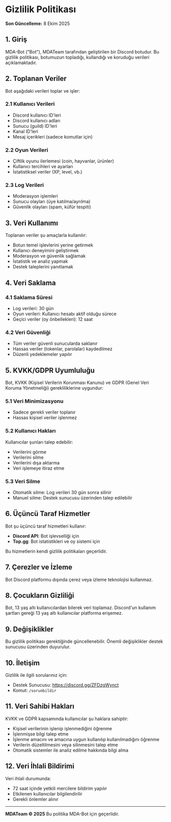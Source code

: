 # Gizlilik Politikası

**Son Güncelleme:** 8 Ekim 2025

## 1. Giriş

MDA-Bot ("Bot"), MDATeam tarafından geliştirilen bir Discord botudur. Bu gizlilik politikası, botumuzun topladığı, kullandığı ve koruduğu verileri açıklamaktadır.

## 2. Toplanan Veriler

Bot aşağıdaki verileri toplar ve işler:

### 2.1 Kullanıcı Verileri
- Discord kullanıcı ID'leri
- Discord kullanıcı adları
- Sunucu (guild) ID'leri
- Kanal ID'leri
- Mesaj içerikleri (sadece komutlar için)

### 2.2 Oyun Verileri
- Çiftlik oyunu ilerlemesi (coin, hayvanlar, ürünler)
- Kullanıcı tercihleri ve ayarları
- İstatistiksel veriler (XP, level, vb.)

### 2.3 Log Verileri
- Moderasyon işlemleri
- Sunucu olayları (üye katılma/ayrılma)
- Güvenlik olayları (spam, küfür tespiti)

## 3. Veri Kullanımı

Toplanan veriler şu amaçlarla kullanılır:
- Botun temel işlevlerini yerine getirmek
- Kullanıcı deneyimini geliştirmek
- Moderasyon ve güvenlik sağlamak
- İstatistik ve analiz yapmak
- Destek taleplerini yanıtlamak

## 4. Veri Saklama

### 4.1 Saklama Süresi
- Log verileri: 30 gün
- Oyun verileri: Kullanıcı hesabı aktif olduğu sürece
- Geçici veriler (oy önbellekleri): 12 saat

### 4.2 Veri Güvenliği
- Tüm veriler güvenli sunucularda saklanır
- Hassas veriler (tokenlar, parolalar) kaydedilmez
- Düzenli yedeklemeler yapılır

## 5. KVKK/GDPR Uyumluluğu

Bot, KVKK (Kişisel Verilerin Korunması Kanunu) ve GDPR (Genel Veri Koruma Yönetmeliği) gerekliliklerine uygundur:

### 5.1 Veri Minimizasyonu
- Sadece gerekli veriler toplanır
- Hassas kişisel veriler işlenmez

### 5.2 Kullanıcı Hakları
Kullanıcılar şunları talep edebilir:
- Verilerini görme
- Verilerini silme
- Verilerini dışa aktarma
- Veri işlemeye itiraz etme

### 5.3 Veri Silme
- Otomatik silme: Log verileri 30 gün sonra silinir
- Manuel silme: Destek sunucusu üzerinden talep edilebilir

## 6. Üçüncü Taraf Hizmetler

Bot şu üçüncü taraf hizmetleri kullanır:
- **Discord API**: Bot işlevselliği için
- **Top.gg**: Bot istatistikleri ve oy sistemi için

Bu hizmetlerin kendi gizlilik politikaları geçerlidir.

## 7. Çerezler ve İzleme

Bot Discord platformu dışında çerez veya izleme teknolojisi kullanmaz.

## 8. Çocukların Gizliliği

Bot, 13 yaş altı kullanıcılardan bilerek veri toplamaz. Discord'un kullanım şartları gereği 13 yaş altı kullanıcılar platforma erişemez.

## 9. Değişiklikler

Bu gizlilik politikası gerektiğinde güncellenebilir. Önemli değişiklikler destek sunucusu üzerinden duyurulur.

## 10. İletişim

Gizlilik ile ilgili sorularınız için:
- Destek Sunucusu: https://discord.gg/ZFDzgWynct
- Komut: `/sorunbildir`

## 11. Veri Sahibi Hakları

KVKK ve GDPR kapsamında kullanıcılar şu haklara sahiptir:
- Kişisel verilerinin işlenip işlenmediğini öğrenme
- İşlenmişse bilgi talep etme
- İşlenme amacını ve amacına uygun kullanılıp kullanılmadığını öğrenme
- Verilerin düzeltilmesini veya silinmesini talep etme
- Otomatik sistemler ile analiz edilme hakkında bilgi alma

## 12. Veri İhlali Bildirimi

Veri ihlali durumunda:
- 72 saat içinde yetkili mercilere bildirim yapılır
- Etkilenen kullanıcılar bilgilendirilir
- Gerekli önlemler alınır

---

**MDATeam © 2025**
Bu politika MDA-Bot için geçerlidir.
